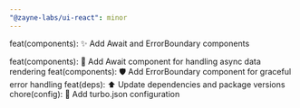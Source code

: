 ```yaml
---
"@zayne-labs/ui-react": minor
---
```


feat(components): ✨ Add Await and ErrorBoundary components

feat(components): 🎨 Add Await component for handling async data rendering
feat(components): 🛡️ Add ErrorBoundary component for graceful error handling
feat(deps): ⬆️ Update dependencies and package versions
chore(config): 🔧 Add turbo.json configuration
